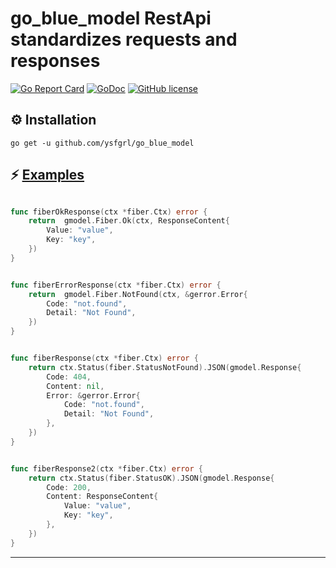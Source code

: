 
# go_blue_model RestApi standardizes requests and responses
[![Go Report Card](https://goreportcard.com/badge/github.com/ysfgrl/go_blue_model)](https://goreportcard.com/report/github.com/ysfgrl/go_blue_model)
[![GoDoc](https://godoc.org/github.com/ysfgrl/go_blue_model?status.svg)](https://godoc.org/github.com/ysfgrl/go_blue_model)
[![GitHub license](https://img.shields.io/badge/license-MIT-blue.svg)](https://github.com/ysfgrl/go_blue_model/blob/master/LICENSE)



## ⚙️ Installation

```
go get -u github.com/ysfgrl/go_blue_model
```


## ⚡️ [Examples](https://github.com/ysfgrl/go_blue_model/tree/master/examples)

```go

func fiberOkResponse(ctx *fiber.Ctx) error {
    return  gmodel.Fiber.Ok(ctx, ResponseContent{
        Value: "value",
        Key: "key",
    })
}


func fiberErrorResponse(ctx *fiber.Ctx) error {
    return  gmodel.Fiber.NotFound(ctx, &gerror.Error{
        Code: "not.found",
        Detail: "Not Found",
    })
}


func fiberResponse(ctx *fiber.Ctx) error {
    return ctx.Status(fiber.StatusNotFound).JSON(gmodel.Response{
        Code: 404,
        Content: nil,
        Error: &gerror.Error{
            Code: "not.found",
            Detail: "Not Found",
        },
    })
}


func fiberResponse2(ctx *fiber.Ctx) error {
    return ctx.Status(fiber.StatusOK).JSON(gmodel.Response{
        Code: 200,
        Content: ResponseContent{
            Value: "value",
            Key: "key",
        },
    })
}
```
---

